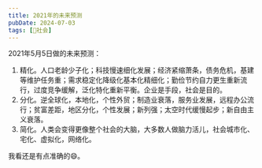 ```yaml
---
title: 2021年的未来预测
pubDate: 2024-07-03
tags: [👫社会]
---
```


2021年5月5日做的未来预测：

1. 精化。人口老龄少子化；科技慢速细化发展；经济紧缩萧条，债务危机，基建等维护任务重；需求稳定化降级化基本化精细化；勤俭节约自力更生重新流行，过度竞争缓解，泛化特化重新平衡。企业是手段，社会是目的。
2. 分化。逆全球化，本地化，个性外贸；制造业衰落，服务业发展，远程办公流行；贫富差距，地区分化，个性发展；新列强；太空时代缓慢起步；新自由主义衰落。
3. 简化。人类会变得更像整个社会的大脑，大多数人做脑力活儿，社会城市化、宅化、虚拟化，网络化。

我看还是有点准确的😄。
